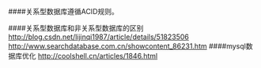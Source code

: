 ####关系型数据库遵循ACID规则。

####关系型数据库和非关系型数据库的区别
http://blog.csdn.net/lijinqi1987/article/details/51823506
http://www.searchdatabase.com.cn/showcontent_86231.htm
####mysql数据库优化
http://coolshell.cn/articles/1846.html